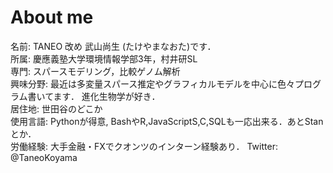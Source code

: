 # About me
名前: TANEO 改め 武山尚生 (たけやまなおた)です．<br>
所属: 慶應義塾大学環境情報学部3年，村井研SL<br>
専門: スパースモデリング，比較ゲノム解析<br>
興味分野: 最近は多変量スパース推定やグラフィカルモデルを中心に色々プログラム書いてます． 進化生物学が好き．<br>
居住地: 世田谷のどこか<br>
使用言語: Pythonが得意, BashやR,JavaScriptS,C,SQLも一応出来る．あとStanとか．<br>
労働経験: 大手金融・FXでクオンツのインターン経験あり．
Twitter: @TaneoKoyama<br>
<br>
